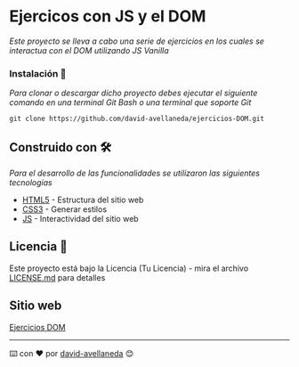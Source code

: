 # Ejercicos con JS y el DOM

_Este proyecto  se lleva a cabo una serie de ejercicios en los cuales se interactua con el DOM utilizando JS Vanilla_

### Instalación 🔧

_Para clonar o descargar dicho proyecto debes ejecutar el siguiente comando en una terminal Git Bash o una terminal que soporte Git_
```
git clone https://github.com/david-avellaneda/ejercicios-DOM.git
```

## Construido con 🛠️

_Para el desarrollo de las funcionalidades se utilizaron las siguientes tecnologías_

* [HTML5](http://www.dropwizard.io/1.0.2/docs/) - Estructura del sitio web
* [CSS3](https://maven.apache.org/) - Generar estilos
* [JS](https://rometools.github.io/rome/) - Interactividad del sitio web


## Licencia 📄

Este proyecto está bajo la Licencia (Tu Licencia) - mira el archivo [LICENSE.md](LICENSE.md) para detalles

## Sitio web
[Ejercicios DOM](https://david-avellaneda.github.io/ejercicios-DOM/)

---
⌨️ con ❤️ por [david-avellaneda](https://github.com/david-avellaneda) 😊
